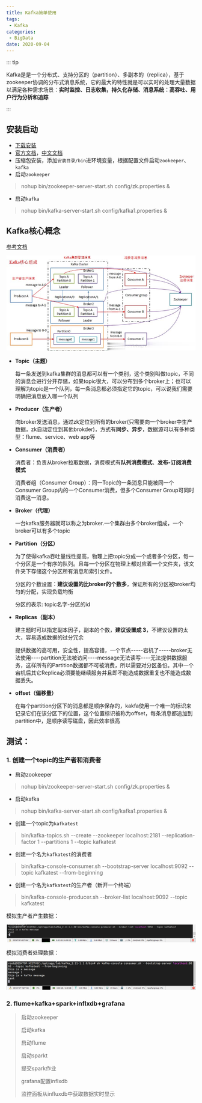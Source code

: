 ```yaml
---
title: Kafka简单使用
tags:
 - Kafka
categories:
 - BigData
date: 2020-09-04
---
```


::: tip

Kafka是是一个分布式、支持分区的（partition）、多副本的（replica），基于zookeeper协调的分布式消息系统，它的最大的特性就是可以实时的处理大量数据以满足各种需求场景：**实时监控、日志收集，持久化存储、消息系统：高吞吐、用户行为分析和追踪**

:::

<!-- more -->

## 安装启动

* [下载安装](http://kafka.apache.org/downloads)
* [官方文档](http://kafka.apache.org/documentation/)，[中文文档](https://kafka.apachecn.org/documentation.html)
* 压缩包安装，添加`安装目录/bin`进环境变量，根据配置文件启动`zookeeper`、`kafka`
* 启动`zookeeper`

> nohup bin/zookeeper-server-start.sh config/zk.properties &	

* 启动`kafka`

> nohup bin/kafka-server-start.sh config/kafka1.properties &

## Kafka核心概念

[参考文档](https://blog.csdn.net/qq_45710900/article/details/102852318?ops_request_misc=%257B%2522request%255Fid%2522%253A%2522159895248619724839808237%2522%252C%2522scm%2522%253A%252220140713.130102334.pc%255Fblog.%2522%257D&request_id=159895248619724839808237&biz_id=0&utm_medium=distribute.pc_search_result.none-task-blog-2~blog~first_rank_v1~rank_blog_v1-1-102852318.pc_v1_rank_blog_v1&utm_term=kafka&spm=1018.2118.3001.4187)

![这里写图片描述](./images/kafka/kafka3.png)



* **Topic（主题）**

  每一条发送到kafka集群的消息都可以有一个类别，这个类别叫做topic，不同的消息会进行分开存储，如果topic很大，可以分布到多个broker上；也可以理解为topic是一个队列，每一条消息都必须指定它的topic，可以说我们需要明确把消息放入哪一个队列

* **Producer（生产者）**

  向broker发送消息，通过zk定位到所有的broker(只需要向一个broker中生产数据，zk自动定位到其他brokder)，方式有**同步、异步**，数据源可以有多种类型：flume、service、web app等

* **Consumer（消费者）**

  消费者：负责从broker拉取数据，消费模式有**队列消费模式**、**发布-订阅消费模式**

  消费者组（Consumer Group）：同一Topic的一条消息只能被同一个Consumer Group内的一个Consumer消费，但多个Consumer Group可同时消费这一消息。

* **Broker（代理）**

  一台kafka服务器就可以称之为broker.一个集群由多个broker组成，一个broker可以有多个topic

* **Partition（分区）**

  为了使得kafka吞吐量线性提高，物理上把topic分成一个或者多个分区，每一个分区是一个有序的队列。且每一个分区在物理上都对应着一个文件夹，该文件夹下存储这个分区所有消息和索引文件。

  分区的个数设置：**建议设置的比broker的个数多**，保证所有的分区被broker均匀的分配，实现负载均衡

  分区的表示: topic名字-分区的id

* **Replicas（副本）**

  建主题时可以指定副本因子，副本的个数，**建议设置成 3**，不建议设置的太大，容易造成数据的过分冗余

  提供数据的高可用，安全性，提高容错，一个节点-----宕机了-----broker无法使用----partition无法被访问----message无法读写----无法提供数据服务，这样所有的Partition数据都不可被消费，所以需要对分区备份。其中一个宕机后其它Replica必须要能继续服务并且即不能造成数据重复也不能造成数据丢失。

* **offset（偏移量）**

  在每个partition分区下的消息都是顺序保存的，kakfa使用一个唯一的标识来记录它们在该分区下的位置，这个位置标识被称为offset，每条消息都追加到partition中，是顺序读写磁盘，因此效率很高

  

## 测试：

### 1. 创建一个topic的生产者和消费者

* 启动zookeeper

> nohup bin/zookeeper-server-start.sh config/zk.properties &	

* 启动kafka

> nohup bin/kafka-server-start.sh config/kafka1.properties &

* 创建一个topic为`kafkatest`

> bin/kafka-topics.sh --create --zookeeper localhost:2181 --replication-factor 1 --partitions 1 --topic kafkatest

* 创建一个名为`kafkatest`的消费者

> bin/kafka-console-consumer.sh --bootstrap-server localhost:9092 --topic kafkatest --from-beginning

* 创建一个名为`kafkatest`的生产者（新开一个终端）

> bin/kafka-console-producer.sh --broker-list localhost:9092 --topic kafkatest

模拟生产者产生数据：

![image-20200904144343482](./images/kafka/kafka2.png)

模拟消费者处理数据：

![image-20200904144634968](./images/kafka/kafka1.png)



### 2. flume+kafka+spark+inflxdb+grafana

> 启动zookeeper
>
> 启动kafka
>
> 启动flume
>
> 启动sparkt
>
> 提交spark作业
>
> grafana配置inflxdb
>
> 监控面板从influxdb中获取数据实时显示

